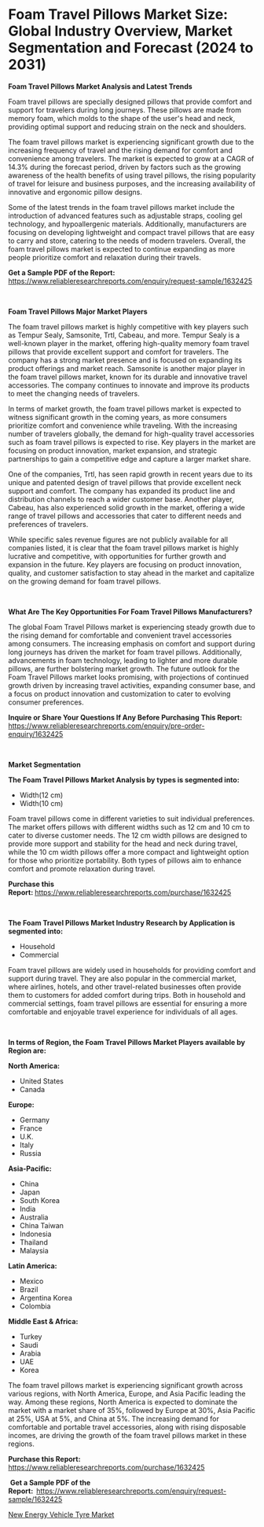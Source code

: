 <p><h1>Foam Travel Pillows Market Size: Global Industry Overview, Market Segmentation and Forecast (2024 to 2031)</h1></p><p><strong>Foam Travel Pillows Market Analysis and Latest Trends</strong></p>
<p><p>Foam travel pillows are specially designed pillows that provide comfort and support for travelers during long journeys. These pillows are made from memory foam, which molds to the shape of the user's head and neck, providing optimal support and reducing strain on the neck and shoulders.</p><p>The foam travel pillows market is experiencing significant growth due to the increasing frequency of travel and the rising demand for comfort and convenience among travelers. The market is expected to grow at a CAGR of 14.3% during the forecast period, driven by factors such as the growing awareness of the health benefits of using travel pillows, the rising popularity of travel for leisure and business purposes, and the increasing availability of innovative and ergonomic pillow designs.</p><p>Some of the latest trends in the foam travel pillows market include the introduction of advanced features such as adjustable straps, cooling gel technology, and hypoallergenic materials. Additionally, manufacturers are focusing on developing lightweight and compact travel pillows that are easy to carry and store, catering to the needs of modern travelers. Overall, the foam travel pillows market is expected to continue expanding as more people prioritize comfort and relaxation during their travels.</p></p>
<p><strong>Get a Sample PDF of the Report:&nbsp;</strong> <a href="https://www.reliableresearchreports.com/enquiry/request-sample/1632425">https://www.reliableresearchreports.com/enquiry/request-sample/1632425</a></p>
<p>&nbsp;</p>
<p><strong>Foam Travel Pillows Major Market Players</strong></p>
<p><p>The foam travel pillows market is highly competitive with key players such as Tempur Sealy, Samsonite, Trtl, Cabeau, and more. Tempur Sealy is a well-known player in the market, offering high-quality memory foam travel pillows that provide excellent support and comfort for travelers. The company has a strong market presence and is focused on expanding its product offerings and market reach. Samsonite is another major player in the foam travel pillows market, known for its durable and innovative travel accessories. The company continues to innovate and improve its products to meet the changing needs of travelers.</p><p>In terms of market growth, the foam travel pillows market is expected to witness significant growth in the coming years, as more consumers prioritize comfort and convenience while traveling. With the increasing number of travelers globally, the demand for high-quality travel accessories such as foam travel pillows is expected to rise. Key players in the market are focusing on product innovation, market expansion, and strategic partnerships to gain a competitive edge and capture a larger market share.</p><p>One of the companies, Trtl, has seen rapid growth in recent years due to its unique and patented design of travel pillows that provide excellent neck support and comfort. The company has expanded its product line and distribution channels to reach a wider customer base. Another player, Cabeau, has also experienced solid growth in the market, offering a wide range of travel pillows and accessories that cater to different needs and preferences of travelers.</p><p>While specific sales revenue figures are not publicly available for all companies listed, it is clear that the foam travel pillows market is highly lucrative and competitive, with opportunities for further growth and expansion in the future. Key players are focusing on product innovation, quality, and customer satisfaction to stay ahead in the market and capitalize on the growing demand for foam travel pillows.</p></p>
<p>&nbsp;</p>
<p><strong>What Are The Key Opportunities For Foam Travel Pillows Manufacturers?</strong></p>
<p><p>The global Foam Travel Pillows market is experiencing steady growth due to the rising demand for comfortable and convenient travel accessories among consumers. The increasing emphasis on comfort and support during long journeys has driven the market for foam travel pillows. Additionally, advancements in foam technology, leading to lighter and more durable pillows, are further bolstering market growth. The future outlook for the Foam Travel Pillows market looks promising, with projections of continued growth driven by increasing travel activities, expanding consumer base, and a focus on product innovation and customization to cater to evolving consumer preferences.</p></p>
<p><strong>Inquire or Share Your Questions If Any Before Purchasing This Report:</strong> <a href="https://www.reliableresearchreports.com/enquiry/pre-order-enquiry/1632425">https://www.reliableresearchreports.com/enquiry/pre-order-enquiry/1632425</a></p>
<p>&nbsp;</p>
<p><strong>Market Segmentation</strong></p>
<p><strong>The Foam Travel Pillows Market Analysis by types is segmented into:</strong></p>
<p><ul><li>Width(12 cm)</li><li>Width(10 cm)</li></ul></p>
<p><p>Foam travel pillows come in different varieties to suit individual preferences. The market offers pillows with different widths such as 12 cm and 10 cm to cater to diverse customer needs. The 12 cm width pillows are designed to provide more support and stability for the head and neck during travel, while the 10 cm width pillows offer a more compact and lightweight option for those who prioritize portability. Both types of pillows aim to enhance comfort and promote relaxation during travel.</p></p>
<p><strong>Purchase this Report:&nbsp;</strong><a href="https://www.reliableresearchreports.com/purchase/1632425">https://www.reliableresearchreports.com/purchase/1632425</a></p>
<p>&nbsp;</p>
<p><strong>The Foam Travel Pillows Market Industry Research by Application is segmented into:</strong></p>
<p><ul><li>Household</li><li>Commercial</li></ul></p>
<p><p>Foam travel pillows are widely used in households for providing comfort and support during travel. They are also popular in the commercial market, where airlines, hotels, and other travel-related businesses often provide them to customers for added comfort during trips. Both in household and commercial settings, foam travel pillows are essential for ensuring a more comfortable and enjoyable travel experience for individuals of all ages.</p></p>
<p>&nbsp;</p>
<p><strong>In terms of Region, the Foam Travel Pillows Market Players available by Region are:</strong></p>
<p>
    <p> <strong> North America: </strong>
        <ul>
            <li>United States</li>
            <li>Canada</li>
        </ul>
        </p> 
    <p> <strong> Europe: </strong>
        <ul>
            <li>Germany</li>
            <li>France</li>
            <li>U.K.</li>
            <li>Italy</li>
            <li>Russia</li>
        </ul>
        </p> 
    <p> <strong> Asia-Pacific: </strong>
        <ul>
            <li>China</li>
            <li>Japan</li>
            <li>South Korea</li>
            <li>India</li>
            <li>Australia</li>
            <li>China Taiwan</li>
            <li>Indonesia</li>
            <li>Thailand</li>
            <li>Malaysia</li>
        </ul>
        </p> 
    <p> <strong> Latin America: </strong>
        <ul>
            <li>Mexico</li>
            <li>Brazil</li>
            <li>Argentina Korea</li>
            <li>Colombia</li>
        </ul>
        </p> 
    <p> <strong> Middle East & Africa: </strong>
        <ul>
            <li>Turkey</li>
            <li>Saudi</li>
            <li>Arabia</li>
            <li>UAE</li>
            <li>Korea</li>
        </ul>
    </p>
    </p>
<p><p>The foam travel pillows market is experiencing significant growth across various regions, with North America, Europe, and Asia Pacific leading the way. Among these regions, North America is expected to dominate the market with a market share of 35%, followed by Europe at 30%, Asia Pacific at 25%, USA at 5%, and China at 5%. The increasing demand for comfortable and portable travel accessories, along with rising disposable incomes, are driving the growth of the foam travel pillows market in these regions.</p></p>
<p><strong>Purchase this Report: </strong><a href="https://www.reliableresearchreports.com/purchase/1632425">https://www.reliableresearchreports.com/purchase/1632425</a></p>
<p>&nbsp;<strong>Get a Sample PDF of the Report:&nbsp;&nbsp;</strong><a href="https://www.reliableresearchreports.com/enquiry/request-sample/1632425">https://www.reliableresearchreports.com/enquiry/request-sample/1632425</a></p>
<p><strong></strong></p>
<p><p><a href="https://changeable-paste-463.notion.site/New-Energy-Vehicle-Tyre-Market-Size-Furnishes-Valuable-Information-Encompassing-Market-Share-Market-e374dac548e146cc81a4c8b82236f405">New Energy Vehicle Tyre Market</a></p></p>